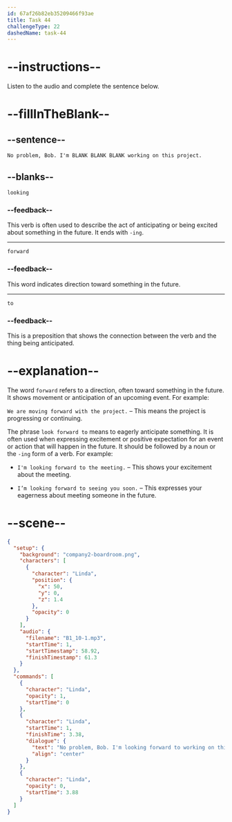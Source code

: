 ```yaml
---
id: 67af26b82eb35209466f93ae
title: Task 44
challengeType: 22
dashedName: task-44
---
```


<!-- (Audio) Linda: No problem, Bob. I'm looking forward to working on this project. -->

# --instructions--

Listen to the audio and complete the sentence below.

# --fillInTheBlank--

## --sentence--

`No problem, Bob. I'm BLANK BLANK BLANK working on this project.`

## --blanks--

`looking`

### --feedback--

This verb is often used to describe the act of anticipating or being excited about something in the future. It ends with `-ing`.

---

`forward`

### --feedback--

This word indicates direction toward something in the future.

---

`to`

### --feedback--

This is a preposition that shows the connection between the verb and the thing being anticipated.

# --explanation--

The word `forward` refers to a direction, often toward something in the future. It shows movement or anticipation of an upcoming event. For example:

`We are moving forward with the project.` – This means the project is progressing or continuing.

The phrase `look forward to` means to eagerly anticipate something. It is often used when expressing excitement or positive expectation for an event or action that will happen in the future. It should be followed by a noun or the `-ing` form of a verb. For example:

- `I'm looking forward to the meeting.` – This shows your excitement about the meeting.

- `I’m looking forward to seeing you soon.` – This expresses your eagerness about meeting someone in the future.

# --scene--

```json
{
  "setup": {
    "background": "company2-boardroom.png",
    "characters": [
      {
        "character": "Linda",
        "position": {
          "x": 50,
          "y": 0,
          "z": 1.4
        },
        "opacity": 0
      }
    ],
    "audio": {
      "filename": "B1_10-1.mp3",
      "startTime": 1,
      "startTimestamp": 58.92,
      "finishTimestamp": 61.3
    }
  },
  "commands": [
    {
      "character": "Linda",
      "opacity": 1,
      "startTime": 0
    },
    {
      "character": "Linda",
      "startTime": 1,
      "finishTime": 3.38,
      "dialogue": {
        "text": "No problem, Bob. I'm looking forward to working on this project.",
        "align": "center"
      }
    },
    {
      "character": "Linda",
      "opacity": 0,
      "startTime": 3.88
    }
  ]
}
```
